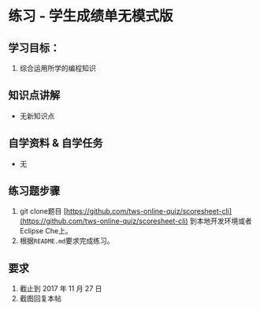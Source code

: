 # 练习 - 学生成绩单无模式版

## 学习目标：

1. 综合运用所学的编程知识

## 知识点讲解

- 无新知识点

## 自学资料 & 自学任务

- 无

## 练习题步骤

1. git clone题目 [https://github.com/tws-online-quiz/scoresheet-cli](https://github.com/tws-online-quiz/scoresheet-cli) 到本地开发环境或者Eclipse Che上。
2. 根据`README.md`要求完成练习。

## 要求

1. 截止到 2017 年 11 月 27 日
2. 截图回复本帖

